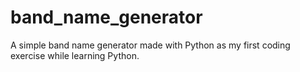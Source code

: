 # band_name_generator
A simple band name generator made with Python as my first coding exercise while learning Python.
